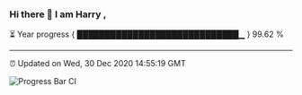 ### Hi there 👋 I am Harry , 

⏳ Year progress { █████████████████████████████▁ } 99.62 %

---

⏰ Updated on Wed, 30 Dec 2020 14:55:19 GMT

![Progress Bar CI](https://github.com/duykhang68/duykhang68/workflows/Progress%20Bar%20CI/badge.svg)
